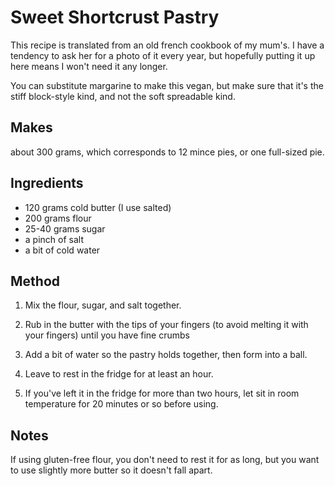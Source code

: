 # Sweet Shortcrust Pastry

This recipe is translated from an old french cookbook of my mum's. I have a tendency to ask her for a photo of it every year, but hopefully putting it up here means I won't need it any longer.

You can substitute margarine to make this vegan, but make sure that it's the stiff block-style kind, and not the soft spreadable kind. 

Makes
-----
about 300 grams, which corresponds to 12 mince pies, or one full-sized pie. 

Ingredients
-----------

- 120 grams cold butter (I use salted)
- 200 grams flour
- 25-40 grams sugar
- a pinch of salt
- a bit of cold water

Method
------

1. Mix the flour, sugar, and salt together.

2. Rub in the butter with the tips of your fingers (to avoid melting it with your fingers) until you have fine crumbs

3. Add a bit of water so the pastry holds together, then form into a ball.

4. Leave to rest in the fridge for at least an hour.

5. If you've left it in the fridge for more than two hours, let sit in room temperature for 20 minutes or so before using. 

Notes
-----
If using gluten-free flour, you don't need to rest it for as long, but you want to use slightly more butter so it doesn't fall apart.
